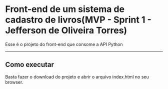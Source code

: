 # Front-end de um sistema de cadastro de livros(MVP - Sprint 1 - Jefferson de Oliveira Torres)

Esse é o projeto do front-end que consome a API Python

---
## Como executar

Basta fazer o download do projeto e abrir o arquivo index.html no seu browser.